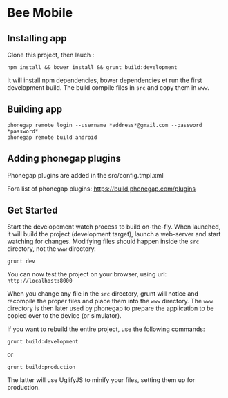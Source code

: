 # Bee Mobile

## Installing app
Clone this project, then lauch :

    npm install && bower install && grunt build:development

It will install npm dependencies, bower dependencies et run the first
development build. The build compile files in `src` and copy them in `www`.

## Building app

    phonegap remote login --username *address*@gmail.com --password *password*
    phonegap remote build android

## Adding phonegap plugins

Phonegap plugins are added in the src/config.tmpl.xml

Fora list of phonegap plugins:
https://build.phonegap.com/plugins

## Get Started

Start the developement watch process to build on-the-fly. When launched,
it will build the project (development target), launch a web-server and
start watching for changes. Modifying files should happen inside the `src`
directory, not the `www` directory.

    grunt dev

You can now test the project on your browser, using url: `http://localhost:8000`

When you change any file in the `src` directory, grunt will notice and
recompile the proper files and place them into the `www` directory. The
`www` directory is then later used by phonegap to prepare the application
to be copied over to the device (or simulator).

If you want to rebuild the entire project, use the following commands:

    grunt build:development

or

    grunt build:production

The latter will use UglifyJS to minify your files, setting them up for
production.
